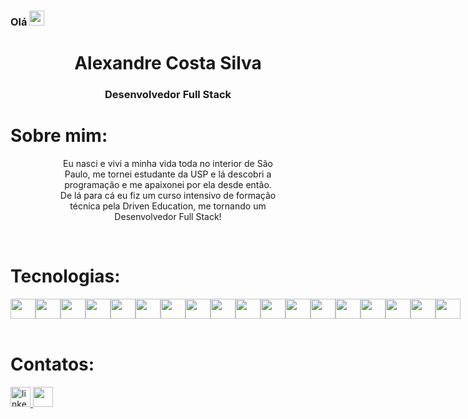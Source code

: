 <h3>Olá <img src="https://raw.githubusercontent.com/MartinHeinz/MartinHeinz/master/wave.gif" width="24" /> </h3>

<div align="center">
  <h1>Alexandre Costa Silva</h1>
  <h3>Desenvolvedor Full Stack</h3>
</div>

<h1 align="left">Sobre mim:</h1>

<div align="center" style="width: 70%; margin-left:15%;">
  <p > Eu nasci e vivi a minha vida toda no interior de São Paulo, me tornei estudante da USP e lá descobri a programação e me apaixonei por ela desde então. De lá para cá eu fiz um curso intensivo de formação técnica pela Driven Education, me tornando um Desenvolvedor Full Stack!</p>
</div>

<br>
<h1 align="left">Tecnologias:</h1>

<div align="left" style="display: flex">
  <img height="32" width="40" src="https://cdn.simpleicons.org/html5/white" />
  <img height="32" width="40" src="https://cdn.simpleicons.org/css3/white" />
  <img height="32" width="40" src="https://cdn.simpleicons.org/javascript/white" />
  <img height="32" width="40" src="https://cdn.simpleicons.org/typescript/white" />
  <img height="32" width="40" src="https://cdn.simpleicons.org/c/white" />
  <img height="32" width="40" src="https://cdn.simpleicons.org/csharp/white" />
  <img height="32" width="40" src="https://cdn.simpleicons.org/php/white" />
  <img height="32" width="40" src="https://cdn.simpleicons.org/python/white" />
  <img height="32" width="40" src="https://cdn.simpleicons.org/dotnet/white" />
  <img height="32" width="40" src="https://cdn.simpleicons.org/react/white" />
  <img height="32" width="40" src="https://cdn.simpleicons.org/angular/white" />
  <img height="32" width="40" src="https://cdn.simpleicons.org/express/white" />
  <img height="32" width="40" src="https://cdn.simpleicons.org/jest/white" />
  <img height="32" width="40" src="https://cdn.simpleicons.org/docker/white" />
  <img height="32" width="40" src="https://cdn.simpleicons.org/git/white" />
  <img height="32" width="40" src="https://cdn.simpleicons.org/amazonaws/white" />
  <img height="32" width="40" src="https://cdn.simpleicons.org/unity/white" />
  <img height="32" width="40" src="https://cdn.simpleicons.org/godotengine/white" />
</div>
<br>

<h1 align="left">Contatos:</h1>


<a href="https://www.linkedin.com/in/alexandrecsdev/" target="_blank">
  <img src="https://img.shields.io/static/v1?message=LinkedIn&logo=linkedin&label=&color=0077B5&logoColor=white&labelColor=&style=for-the-badge" height="32" alt="linkedin logo"  />
</a>
<a href = "mailto:alexandrecsdev@gmail.com">
  <img src="https://img.shields.io/badge/-Gmail-%23333?style=for-the-badge&logo=gmail&logoColor=white" target="_blank" height="32">
</a>
